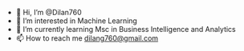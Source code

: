 - 👋 Hi, I’m @Dilan760
- 👀 I’m interested in Machine Learning
- 🌱 I’m currently learning Msc in Business Intelligence and Analytics
- 📫 How to reach me dilang760@gmail.com

<!---
Dilan760/Dilan760 is a ✨ special ✨ repository because its `README.md` (this file) appears on your GitHub profile.
You can click the Preview link to take a look at your changes.
--->
